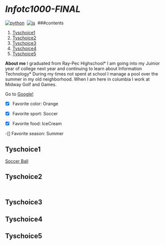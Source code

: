 # <i> Infotc1000-FINAL </i>
[![python](https://img.shields.io/static/v1?label=python&message=3.7&color=<COLOR>)](https://www.python.org/)&nbsp;
[![js](https://img.shields.io/static/v1?label=javascript&message=1.8.5&color=<COLOR>)](https://www.javascript.com/)&nbsp;
###contents
1. [Tyschoice1](#Tyschoice1)
2. [Tyschoice2](#Tyschoice2)
3. [Tyschoice3](#Tyschoice3)
4. [Tyschoice4](#Tyschoice4)
5. [Tyschoice5](#Tyschoice5)

**About me** I graduated from Ray-Pec Highschool* I am going into my Juinior year of college next year and continuing to learn about Information Technology* During my times not spent at school I manage a pool over the summer in my old neighborhood. When I am here in columbia I work at Midway Golf and Games.

Go to [Google!](https://google.com)

-[x] Favorite color: Orange

-[x] Favorite sport: Soccer

-[x] Favorite food: IceCream

-[] Favorite season: Summer

## Tyschoice1
[Soccer Ball](https://www.google.com/search?q=image+of+soccer+ball&rlz=1C5CHFA_enUS865US865&sxsrf=ALeKk02igJ4FZNI-Yqr-QWh0URl-XrDJqQ:1620396431799&tbm=isch&source=iu&ictx=1&fir=4OeY7PTxeO_1FM%252CjhLKzSfP4OCC8M%252C_&vet=1&usg=AI4_-kSVnXRvVyxS4Gy5x1Lcp5c4wtpm8Q&sa=X&ved=2ahUKEwijudmN37fwAhUWCM0KHR7LDtgQ9QF6BAgSEAE&biw=757&bih=616#imgrc=4OeY7PTxeO_1FM)

## Tyschoice2
<img src="soccerball/soccerball.svg" width="100" height="10">

## Tyschoice3

## Tyschoice4

## Tyschoice5